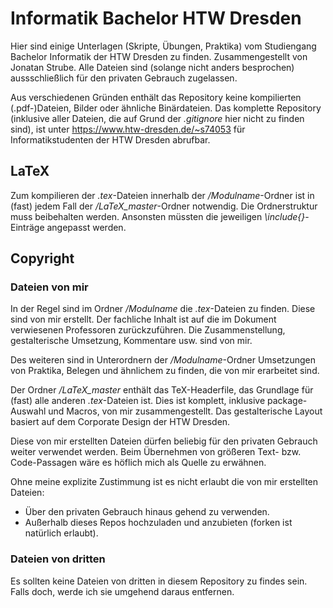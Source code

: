 # Informatik Bachelor HTW Dresden

Hier sind einige Unterlagen (Skripte, Übungen, Praktika) vom Studiengang Bachelor Informatik der HTW Dresden zu finden. Zusammengestellt von Jonatan Strube.
Alle Dateien sind (solange nicht anders besprochen) aussschließlich für den privaten Gebrauch zugelassen.

Aus verschiedenen Gründen enthält das Repository keine kompilierten (.pdf-)Dateien, Bilder oder ähnliche Binärdateien. Das komplette Repository (inklusive aller Dateien, die auf Grund der *.gitignore* hier nicht zu finden sind), ist unter https://www.htw-dresden.de/~s74053 für Informatikstudenten der HTW Dresden abrufbar.

## LaTeX

Zum kompilieren der *.tex*-Dateien innerhalb der */Modulname*-Ordner ist in (fast) jedem Fall der */LaTeX_master*-Ordner notwendig. Die Ordnerstruktur muss beibehalten werden. Ansonsten müssten die jeweiligen *\include{}*-Einträge angepasst werden.

## Copyright

### Dateien von mir

In der Regel sind im Ordner */Modulname* die *.tex*-Dateien zu finden. Diese sind von mir erstellt. Der fachliche Inhalt ist auf die im Dokument verwiesenen Professoren zurückzuführen. Die Zusammenstellung, gestalterische Umsetzung, Kommentare usw. sind von mir.

Des weiteren sind in Unterordnern der */Modulname*-Ordner Umsetzungen von Praktika, Belegen und ähnlichem zu finden, die von mir erarbeitet sind.

Der Ordner */LaTeX_master* enthält das TeX-Headerfile, das Grundlage für (fast) alle anderen *.tex*-Dateien ist. Dies ist komplett, inklusive package-Auswahl und Macros, von mir zusammengestellt. Das gestalterische Layout basiert auf dem Corporate Design der HTW Dresden. 

Diese von mir erstellten Dateien dürfen beliebig für den privaten Gebrauch weiter verwendet werden. Beim Übernehmen von größeren Text- bzw. Code-Passagen wäre es höflich mich als Quelle zu erwähnen.

Ohne meine explizite Zustimmung ist es nicht erlaubt die von mir erstellten Dateien:
- Über den privaten Gebrauch hinaus gehend zu verwenden. 
- Außerhalb dieses Repos hochzuladen und anzubieten (forken ist natürlich erlaubt).

### Dateien von dritten

Es sollten keine Dateien von dritten in diesem Repository zu findes sein. Falls doch, werde ich sie umgehend daraus entfernen.